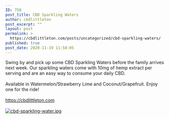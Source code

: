 ```yaml
---
ID: 758
post_title: CBD Sparkling Waters
author: cbdlittleton
post_excerpt: ""
layout: post
permalink: >
  https://cbdlittleton.com/posts/uncategorized/cbd-sparkling-waters/
published: true
post_date: 2020-11-19 11:58:05
---
```

<html>
<head>
</head>
<body>
Swing by and pick up some CBD Sparkling Waters before the family arrives next week. Our sparkling waters come with 10mg of hemp extract per serving and are an easy way to consume your daily CBD. <br /><br />Available in Watermelon/Strawberry Lime and Coconut/Grapefruit. Enjoy one for the ride!<br /><br /><a href="https://cbdlittleton.com">https://cbdlittleton.com</a>
</body>
</html><br/><br/><a href="https://cbdlittleton.com/wp-content/uploads/2020/11/1605738943763.jpg"  title="cbd-sparkling-water.jpg" ><img src="https://cbdlittleton.com/wp-content/uploads/2020/11/1605738943763.jpg" alt="cbd-sparkling-water.jpg" title="cbd-sparkling-water.jpg" /></a>
